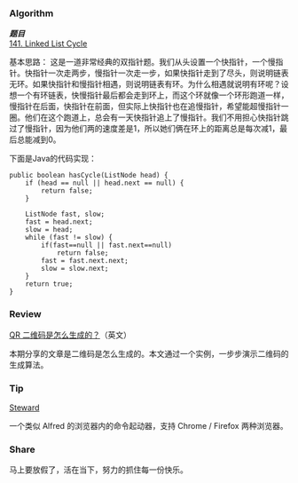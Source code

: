 ### Algorithm

 ***题目***  
[141. Linked List Cycle](https://leetcode.com/problems/linked-list-cycle/) 

基本思路：
这是一道非常经典的双指针题。我们从头设置一个快指针，一个慢指针。快指针一次走两步，慢指针一次走一步，如果快指针走到了尽头，则说明链表无环。如果快指针和慢指针相遇，则说明链表有环。为什么相遇就说明有环呢？设想一个有环链表，快慢指针最后都会走到环上，而这个环就像一个环形跑道一样，慢指针在后面，快指针在前面，但实际上快指针也在追慢指针，希望能超慢指针一圈。他们在这个跑道上，总会有一天快指针追上了慢指针。我们不用担心快指针跳过了慢指针，因为他们两的速度差是1，所以她们俩在环上的距离总是每次减1，最后总能减到0。

下面是Java的代码实现：

```
public boolean hasCycle(ListNode head) {
    if (head == null || head.next == null) {
        return false;
    }

    ListNode fast, slow;
    fast = head.next;
    slow = head;
    while (fast != slow) {
        if(fast==null || fast.next==null)
            return false;
        fast = fast.next.next;
        slow = slow.next;
    }
    return true;
}
```

### Review

[QR 二维码是怎么生成的？](https://www.nayuki.io/page/creating-a-qr-code-step-by-step)（英文）

本期分享的文章是二维码是怎么生成的。本文通过一个实例，一步步演示二维码的生成算法。

### Tip

[Steward](https://github.com/solobat/Steward)

一个类似 Alfred 的浏览器内的命令起动器，支持 Chrome / Firefox 两种浏览器。

### Share

马上要放假了，活在当下，努力的抓住每一份快乐。